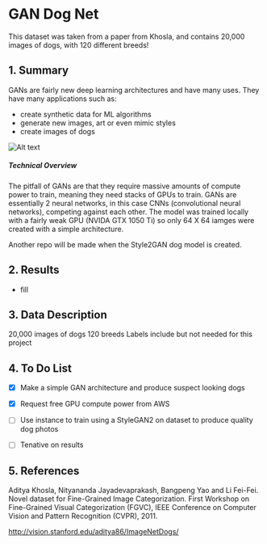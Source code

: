 # GAN Dog Net

This dataset was taken from a paper from Khosla, and contains 20,000 images of dogs, with 120 different breeds!  


## 1. Summary 
GANs are fairly new deep learning architectures and have many uses. They have many applications such as:
- create synthetic data for ML algorithms
- generate new images, art or even mimic styles
- create images of dogs

![Alt text](C:\Users\victo\Desktop\kaggle\dog\all-dogs\dog_imgs/n02085782_2796.jpg?raw=true "Title")
##### Technical Overview
The pitfall of GANs are that they require massive amounts of compute power to train, meaning they need stacks of GPUs to train. GANs are essentially 2 neural networks, in this case CNNs (convolutional neural networks), competing against each other. The model was trained locally with a fairly weak GPU (NVIDA GTX 1050 Ti) so only 64 X 64 iamges were created with a simple architecture.

Another repo will be made when the Style2GAN dog model is created.

## 2. Results

- fill

  
## 3. Data Description

20,000 images of dogs
120 breeds
Labels include but not needed for this project

  
## 4. To Do List
- [x] Make a simple GAN architecture and produce suspect looking dogs
- [x] Request free GPU compute power from AWS 
- [ ] Use instance to train using a StyleGAN2 on dataset to produce quality dog photos
- [ ] Tenative on results 


## 5. References

Aditya Khosla, Nityananda Jayadevaprakash, Bangpeng Yao and Li Fei-Fei. Novel dataset for Fine-Grained Image Categorization. First Workshop on Fine-Grained Visual Categorization (FGVC), IEEE Conference on Computer Vision and Pattern Recognition (CVPR), 2011.

http://vision.stanford.edu/aditya86/ImageNetDogs/
